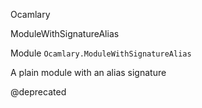 Ocamlary

ModuleWithSignatureAlias

Module `Ocamlary.ModuleWithSignatureAlias`

A plain module with an alias signature

@deprecated
